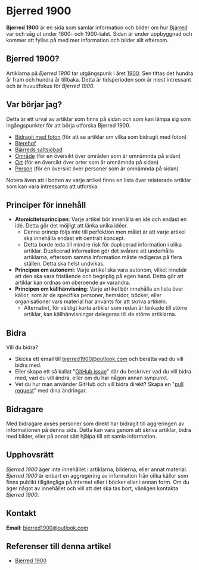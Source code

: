 # Bjerred 1900

**Bjerred 1900** är en sida som samlar information och bilder om hur [Bjärred](bjärred) var och såg ut under 1800- och 1900-talet. Sidan är under uppbyggnad och kommer att fyllas på med mer information och bilder allt eftersom.

## Bjerred 1900?

Artiklarna på _Bjerred 1900_ tar utgångspunk i året [1900](1900). Sen tittas det hundra år fram och hundra år tillbaka. Detta är tidsperioden som är mest intressant och är huvudfokus för _Bjerred 1900_.

## Var börjar jag?

Detta är ett urval av artiklar som finns på sidan och som kan lämpa sig som ingångspunkter för att börja utforska Bjerred 1900.

* [Bidragit med foton](bidragit%20med%20foton) (för att se artiklar om vilka som bidragit med foton)
* [Bjerehof](bjerehof)
* [Bjärreds saltsjöbad](bjärreds%20saltsjöbad)
* [Område](område) (för en översikt över områden som är omnämnda på sidan)
* [Ort](ort) (för en översikt över orter som är omnämnda på sidan)
* [Person](person) (för en översikt över personer som är omnämnda på sidan)

Notera även att i botten av varje artikel finns en lista över relaterade artiklar som kan vara intressanta att utforska.

## Principer för innehåll

* **Atomicitetsprincipen**: Varje artikel bör innehålla en idé och endast en idé. Detta gör det möjligt att länka unika idéer.
  * Denne princip följs inte till perfektion men målet är att varje artikel ska innehålla endast ett centralt koncept.
  * Detta borde leda till mindre risk för duplicerad information i olika artiklar. Duplicerad information gör det svårare att underhålla artiklarna, eftersom samma information måste redigeras på flera ställen. Detta ska helst undvikas.
* **Principen om autonomi**: Varje artikel ska vara autonom, vilket innebär att den ska vara fristående och begriplig på egen hand. Detta gör att artiklar kan ordnas om oberoende av varandra.
* **Principen om källhänvisning**: Varje artikel bör innehålla en lista över källor, som är de specifika personer, hemsidor, böcker, eller organisationer vars material har använts för att skriva artikeln.
  * Alternativt, för väldigt korta artiklar som redan är länkade till större artiklar, kan källhänvisningar delegeras till de större artiklarna.

## Bidra

Vill du bidra?

* Skicka ett email till <bjerred1900@outlook.com> och berätta vad du vill bidra med.
* Eller skapa ett så kallat "[GitHub issue](https://github.com/bjerred1900/bjerred1900/issues/new)" där du beskriver vad du vill bidra med, vad du vill ändra, eller om du har någon annan synpunkt.
* Vet du hur man använder GitHub och vill bidra direkt? Skapa en "[pull request](https://github.com/bjerred1900/bjerred1900/pulls)" med dina ändringar.

## Bidragare

Med bidragare avses personer som direkt har bidragit till aggreringen av informationen på denna sida. Detta kan vara genom att skriva artiklar, bidra med bilder, eller på annat sätt hjälpa till att samla information.

## Upphovsrätt

_Bjerred 1900_ äger inte innehållet i artiklarna, bilderna, eller annat material. _Bjerred 1900_ är enbart en aggregering av information från olika källor som finns publikt tillgängliga på internet eller i böcker eller i annan form. Om du äger något av innehållet och vill att det ska tas bort, vänligen kontakta _Bjerred 1900_.

## Kontakt

**Email**: <bjerred1900@outlook.com>

## Referenser till denna artikel

* [Bjerred 1900](bjerred%201900)
